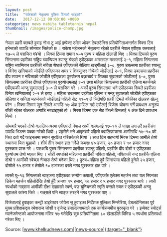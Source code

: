 ```yaml
---
layout: post
title:  "राकेशको नेतृत्वमा पुलिस टिमको फड्को"
date:   2017-12-12 00:00:00 +0000
categories: news nabita tabletennis nepal
thumbnail: /images/police-champ.jpg
---
```


नेपाल प्रहरी क्लबले हुवाइ नोभा टु आई इम्पेक्ट ठमेल ओपन टेबलटेनिस प्रतियोगिताअन्तर्गत मिक्स टिम इभेन्टको उपाधि सोमबार जितेको छ । राकेश मर्हजनको नेतृत्वमा रहेको प्रहरीले नेपाल एपीएफ क्लबलाई १७–५ ले पराजित ग¥यो । मिक्स टिममा समान ५–५ पुरुष र महिला खेलाडी थिए ।
मिक्स टिमको पुरुष सिंगल्समा प्रहरीका राष्ट्रिय च्याम्पियन श्यान्टु श्रेष्ठले एपीएफका अमरलाल मल्ललाई २–१, महिला सिंगल्समा राष्ट्रिय च्याम्पियन प्रहरीकी नविता श्रेष्ठले एपीएफकी सेलिशा खड्गीलाई ३–०, पुरुष डबल्समा प्रहरीका श्यान्टु र विनेश खनियाको जोडीले एपीएफका अमर र शिवसुन्दर गोथेको जोडीलाई २–१, मिक्स डबल्समा प्रहरीका दीप साउन र नविताको जोडीले एपीएफका पुरुषोत्तम वज्राचार्य र सिक्का सुवालको जोडीलाई ३–०, पुरुष सिंगल्समा प्रहरीका दीपले एपीएफका पुरुषोत्तमलाई २–१ तथा महिला सिंगल्समा प्रहरीकी एलिना महर्जनले एपीएफकी अन्जु सुवाललाई ३–० ले पराजित गरे । अर्को पुरुष सिंगल्समा भने एपीएफका शिवले प्रहरीका विनेश खनियालाई २–१ ले हराए । महिला डबल्समा प्रहरीका एलिना र मन्जु सुवालको जोडीले एपीएफका सेलिशा र अनिता महर्जनको जोडीलाई पहिलो सेट ११–१ ले जितेपछि प्रहरी टिमले बाँकीका खेलहरु खेल्नु परेन ।
मिक्स टिममा जुन टिमले अगाडि १७ अंक हासिल गर्छ उसैलाई विजेता घोषणा गर्ने प्रावधान अनुरुप बाँकी रहेका खेलहरु अगाडि नबढाइएको हो । मिक्स टिममा एक सेट जित्ने टिमलाई १ अंक दिने प्रावधान थियो ।

सोमबारै भएको दोश्रो क्लालिफायरमा एपीएफले नेपाल आर्मी क्लबलाई १७–१० ले पाखा लगाउदै प्रहरीसंग उपाधि भिडन्त पक्का गरेको थियो । प्रहरीले भने आइतबारै पहिलो क्वालिफायरमा आर्मीमाथि १७–१० को जित दर्ता गर्दै फाइनलमा स्थान सुरक्षित गरिसकेको थियो ।
सात टिम सहभागी मिक्स टिममा आर्मीले तेश्रो स्थानमा चित्त बुझायो । शीर्ष तीन स्थान हात गर्नेले क्रमशः ४० हजार, २० हजार र १० हजार नगद पुरस्कार प्राप्त गरे ।
यसअघि पुरुष सिंगल्समा प्रहरीका श्यान्टु पहिलो, प्रहरीकै दीप दोश्रो र एपीएफका पुरुषोत्तम तेश्रो भएका थिए । सोही स्पर्धाको महिलामा प्रहरीकी नविता पहिलो, नविताकी नन्द प्रहरीकै एलिना दोश्रो र आर्मीकी स्वेच्छा नेम्वाङ तेश्रो बनेका थिए । पुरुष÷महिला दुवै सिंगल्समा पहिलो हुनेले २५ हजार, दोश्रोले १५ हजार र तेश्रोले १० हजारका दरले नगद पुरस्कार हात पारे ।

त्यस्तै यु–१६ सिंगल्सको ब्वाइजमा एपीएफका सन्योग कपाली, एपीएफकै एलेक्स महर्जन तथा यल स्पिनका डिकेन महर्जन पहिलोदेखि तेश्रो हुँदै क्रमशः १५ हजार, १० हजार र ५ हजार नगद पुरस्कार थापे । त्यसै स्पर्धाको गल्र्समा आर्मीकी दीक्षा दाहालले स्वर्ण, वज्र युनियनकी स्मृति पन्तले रजत र एपीएफकी अन्जु सुवालले कांस्य जिते । गल्र्सले पनि ब्वाइज सरहनै नगद पुरस्कार पाए ।

विजेतालाई हुवाइका कन्ट्री डाइरेक्टर जोयेस जु हुवाइका निर्देशक पुल्कित भिम्सेरिया, टेबलटेनिसका पूर्व मुख्य प्रशिक्षकद्वय रमेशराज जोशी र वृजेन्द्र हमाललगायतले एक कार्यक्रमबीच पुरस्कृत गरे । इम्पेक्ट स्पोर्ट्स म्यानेजमेन्टको आयोजनामा मंसिर १७ गतेदेखि सुरु प्रतियोगितामा ८० खेलाडीले विभिन्न ५ स्पर्धामा प्रतिस्पर्धा गरेका थिए ।

Source: [www.khelkudnews.com][news-source]{:target="_blank"}

[news-source]: http://www.khelkudnews.com/news/19819